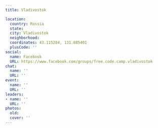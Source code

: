 ```yaml
---
title: Vladivostok

location:
  country: Russia
  state: 
  city: Vladivostok
  neighborhood: 
  coordinates: 43.115284, 131.885401
  plusCode: ''
social:
  name: Facebook
  URL: https://www.facebook.com/groups/free.code.camp.vladivostok
chat:
  name: ''
  URL: ''
event:
  name: ''
  URL: ''
leaders:
- name: ''
  URL: ''
photos:
  old: 
  cover: ''
---
```

